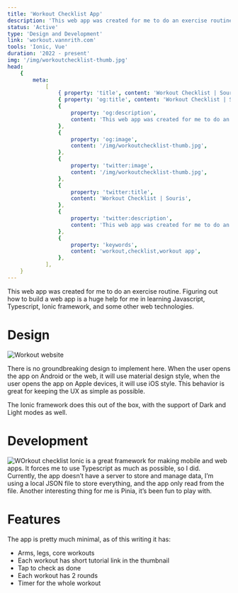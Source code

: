 ```yaml
---
title: 'Workout Checklist App'
description: 'This web app was created for me to do an exercise routine. Figuring out how to build a web app is a huge help for me in learning Javascript, Typescript, Ionic framework, and some other web technologies.'
status: 'Active'
type: 'Design and Development'
link: 'workout.vannrith.com'
tools: 'Ionic, Vue'
duration: '2022 - present'
img: '/img/workoutchecklist-thumb.jpg'
head:
    {
        meta:
            [
                { property: 'title', content: 'Workout Checklist | Souris' },
                { property: 'og:title', content: 'Workout Checklist | Souris' },
                {
                    property: 'og:description',
                    content: 'This web app was created for me to do an exercise routine. Figuring out how to build a web app is a huge help for me in learning Javascript, Typescript, Ionic framework, and some other web technologies.',
                },
                {
                    property: 'og:image',
                    content: '/img/workoutchecklist-thumb.jpg',
                },
                {
                    property: 'twitter:image',
                    content: '/img/workoutchecklist-thumb.jpg',
                },
                {
                    property: 'twitter:title',
                    content: 'Workout Checklist | Souris',
                },
                {
                    property: 'twitter:description',
                    content: 'This web app was created for me to do an exercise routine. Figuring out how to build a web app is a huge help for me in learning Javascript, Typescript, Ionic framework, and some other web technologies.',
                },
                {
                    property: 'keywords',
                    content: 'workout,checklist,workout app',
                },
            ],
    }
---
```


This web app was created for me to do an exercise routine. Figuring out how to build a web app is a huge help for me in learning Javascript, Typescript, Ionic framework, and some other web technologies.

<!--more-->

# Design

![Workout website](/img/workoutchecklist-1.png)

There is no groundbreaking design to implement here. When the user opens the app on Android or the web, it will use material design style, when the user opens the app on Apple devices, it will use iOS style. This behavior is great for keeping the UX as simple as possible.

The Ionic framework does this out of the box, with the support of Dark and Light modes as well.

# Development

![WOrkout checklist](/img/workoutchecklist.png)
Ionic is a great framework for making mobile and web apps. It forces me to use Typescript as much as possible, so I did. Currently, the app doesn’t have a server to store and manage data, I’m using a local JSON file to store everything, and the app only read from the file. Another interesting thing for me is Pinia, it’s been fun to play with.

# Features

The app is pretty much minimal, as of this writing it has:

-   Arms, legs, core workouts
-   Each workout has short tutorial link in the thumbnail
-   Tap to check as done
-   Each workout has 2 rounds
-   Timer for the whole workout
